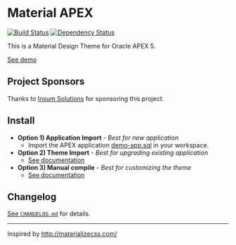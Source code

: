 # Material APEX
[![Build Status](https://travis-ci.org/vincentmorneau/material-apex.svg?branch=master)](https://travis-ci.org/vincentmorneau/material-apex)
[![Dependency Status](https://david-dm.org/vincentmorneau/material-apex.svg)](https://david-dm.org/vincentmorneau/material-apex)

This is a Material Design Theme for Oracle APEX 5.

[See demo](https://apex.oracle.com/pls/apex/f?p=12192)

## Project Sponsors
Thanks to [Insum Solutions](http://insum.ca/) for sponsoring this project.

## Install
- **Option 1) Application Import** - *Best for new application*
    - Import the APEX application [demo-app.sql](apex/demo-app.sql) in your workspace.
- **Option 2) Theme Import** - *Best for upgrading existing application*
    - [See documentation](docs/theme-import.md)
- **Option 3) Manual compile** - *Best for customizing the theme*
    - [See documentation](docs/manual-install.md)

## Changelog
[See `CHANGELOG.md`](CHANGELOG.md) for details.

---

Inspired by http://materializecss.com/
